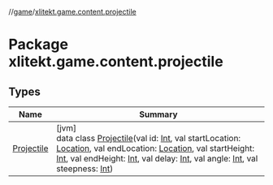 //[game](../../index.md)/[xlitekt.game.content.projectile](index.md)

# Package xlitekt.game.content.projectile

## Types

| Name | Summary |
|---|---|
| [Projectile](-projectile/index.md) | [jvm]<br>data class [Projectile](-projectile/index.md)(val id: [Int](https://kotlinlang.org/api/latest/jvm/stdlib/kotlin/-int/index.html), val startLocation: [Location](../xlitekt.game.world.map/-location/index.md), val endLocation: [Location](../xlitekt.game.world.map/-location/index.md), val startHeight: [Int](https://kotlinlang.org/api/latest/jvm/stdlib/kotlin/-int/index.html), val endHeight: [Int](https://kotlinlang.org/api/latest/jvm/stdlib/kotlin/-int/index.html), val delay: [Int](https://kotlinlang.org/api/latest/jvm/stdlib/kotlin/-int/index.html), val angle: [Int](https://kotlinlang.org/api/latest/jvm/stdlib/kotlin/-int/index.html), val steepness: [Int](https://kotlinlang.org/api/latest/jvm/stdlib/kotlin/-int/index.html)) |
